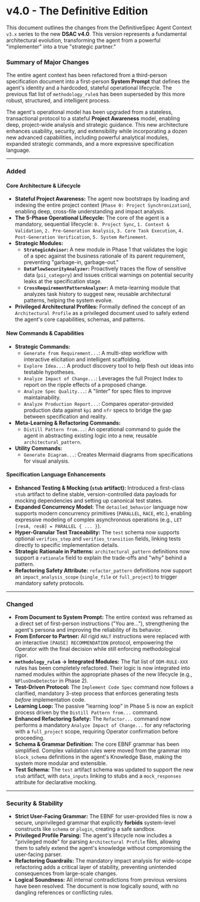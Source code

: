 # **v4.0 - The Definitive Edition**

This document outlines the changes from the DefinitiveSpec Agent Context `v3.x` series to the new **DSAC v4.0**. This version represents a fundamental architectural evolution, transforming the agent from a powerful "implementer" into a true "strategic partner."

### **Summary of Major Changes**

The entire agent context has been refactored from a third-person specification document into a first-person **System Prompt** that defines the agent's identity and a hardcoded, stateful operational lifecycle. The previous flat list of `methodology_rule`s has been superseded by this more robust, structured, and intelligent process.

The agent's operational model has been upgraded from a stateless, transactional protocol to a stateful **Project Awareness** model, enabling deep, project-wide analysis and strategic guidance. This new architecture enhances usability, security, and extensibility while incorporating a dozen new advanced capabilities, including powerful analytical modules, expanded strategic commands, and a more expressive specification language.

---

### **Added**

#### **Core Architecture & Lifecycle**
*   **Stateful Project Awareness:** The agent now bootstraps by loading and indexing the entire project context (`Phase 0: Project Synchronization`), enabling deep, cross-file understanding and impact analysis.
*   **The 5-Phase Operational Lifecycle:** The core of the agent is a mandatory, sequential lifecycle: `0. Project Sync`, `1. Context & Validation`, `2. Pre-Generation Analysis`, `3. Core Task Execution`, `4. Post-Generation Verification`, `5. System Refinement`.
*   **Strategic Modules:**
    *   **`StrategicAdvisor`:** A new module in Phase 1 that validates the logic of a spec against the business rationale of its parent requirement, preventing "garbage-in, garbage-out."
    *   **`DataFlowSecurityAnalyzer`:** Proactively traces the flow of sensitive data (`pii_category`) and issues critical warnings on potential security leaks at the specification stage.
    *   **`CrossRequirementPatternAnalyzer`:** A meta-learning module that analyzes task history to suggest new, reusable architectural patterns, helping the system evolve.
*   **Privileged Architectural Profiles:** Formally defined the concept of an `Architectural Profile` as a privileged document used to safely extend the agent's core capabilities, schemas, and patterns.

#### **New Commands & Capabilities**
*   **Strategic Commands:**
    *   `Generate from Requirement...`: A multi-step workflow with interactive elicitation and intelligent scaffolding.
    *   `Explore Idea...`: A product discovery tool to help flesh out ideas into testable hypotheses.
    *   `Analyze Impact of Change...`: Leverages the full Project Index to report on the ripple effects of a proposed change.
    *   `Analyze Spec Quality...`: A "linter" for spec files to improve maintainability.
    *   `Analyze Production Report...`: Compares operator-provided production data against `kpi` and `nfr` specs to bridge the gap between specification and reality.
*   **Meta-Learning & Refactoring Commands:**
    *   `Distill Pattern from...`: An operational command to guide the agent in abstracting existing logic into a new, reusable `architectural_pattern`.
*   **Utility Commands:**
    *   `Generate Diagram...`: Creates Mermaid diagrams from specifications for visual analysis.

#### **Specification Language Enhancements**
*   **Enhanced Testing & Mocking (`stub` artifact):** Introduced a first-class `stub` artifact to define stable, version-controlled data payloads for mocking dependencies and setting up canonical test states.
*   **Expanded Concurrency Model:** The `detailed_behavior` language now supports modern concurrency primitives (`PARALLEL`, `RACE`, etc.), enabling expressive modeling of complex asynchronous operations (e.g., `LET [resA, resB] = PARALLEL { ... }`).
*   **Hyper-Granular Test Traceability:** The `test` schema now supports optional `verifies_step` and `verifies_transition` fields, linking tests directly to specific implementation details.
*   **Strategic Rationale in Patterns:** `architectural_pattern` definitions now support a `rationale` field to explain the trade-offs and "why" behind a pattern.
*   **Refactoring Safety Attribute:** `refactor_pattern` definitions now support an `impact_analysis_scope` (`single_file` or `full_project`) to trigger mandatory safety protocols.

---

### **Changed**

*   **From Document to System Prompt:** The entire context was reframed as a direct set of first-person instructions ("You are..."), strengthening the agent's persona and improving the reliability of its behavior.
*   **From Enforcer to Partner:** All rigid `HALT` instructions were replaced with an interactive `[PAUSE] RECOMMENDATION` protocol, empowering the Operator with the final decision while still enforcing methodological rigor.
*   **`methodology_rule`s -> Integrated Modules:** The flat list of `DDM-RULE-XXX` rules has been completely refactored. Their logic is now integrated into named modules within the appropriate phases of the new lifecycle (e.g., `NPlusOneDetector` in Phase 2).
*   **Test-Driven Protocol:** The `Implement Code Spec` command now follows a clarified, mandatory 3-step process that enforces generating tests *before* implementation code.
*   **Learning Loop:** The passive "learning loop" in Phase 5 is now an explicit process driven by the `Distill Pattern from...` command.
*   **Enhanced Refactoring Safety:** The `Refactor...` command now performs a mandatory `Analyze Impact of Change...` for any refactoring with a `full_project` scope, requiring Operator confirmation before proceeding.
*   **Schema & Grammar Definition:** The core EBNF grammar has been simplified. Complex validation rules were moved from the grammar into `block_schema` definitions in the agent's Knowledge Base, making the system more modular and extensible.
*   **Test Schema:** The `test` artifact schema was updated to support the new `stub` artifact, with `data_inputs` linking to stubs and a `mock_responses` attribute for declarative mocking.

---

### **Security & Stability**

*   **Strict User-Facing Grammar:** The EBNF for user-provided files is now a secure, unprivileged grammar that explicitly **forbids** system-level constructs like `schema` or `plugin`, creating a safe sandbox.
*   **Privileged Profile Parsing:** The agent's lifecycle now includes a "privileged mode" for parsing `Architectural Profile` files, allowing them to safely extend the agent's knowledge without compromising the user-facing parser.
*   **Refactoring Guardrails:** The mandatory impact analysis for wide-scope refactoring adds a critical layer of stability, preventing unintended consequences from large-scale changes.
*   **Logical Soundness:** All internal contradictions from previous versions have been resolved. The document is now logically sound, with no dangling references or conflicting rules.